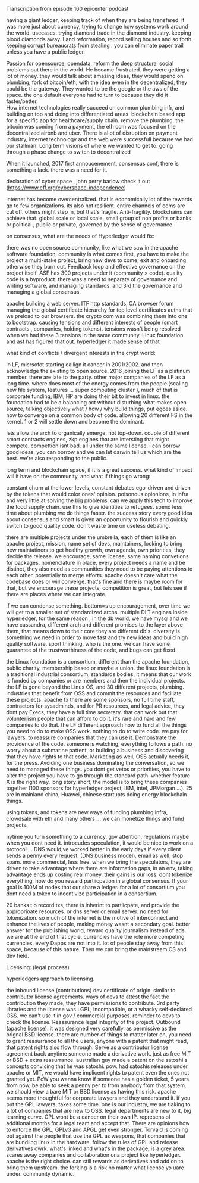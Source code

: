 
Transcription from episode 160 epicenter podcast


having a giant ledger, keeping track of when they are being transfered.
it was more just about currency, trying to change how systems work around the world. usecases. trying diamond trade in the diamond industry. keeping blood diamonds away.
Land reformation, record selling houses and so forth. keeping corrupt bureaucrats from stealing . you can eliminate paper trail unless you have a public ledger.

Passion for opensource, opendata, reform the deep structural social problems out there in the world. 
He became frustrated. they were getting a lot of money. they would talk about amazing ideas, they would spend on plumbing, fork of bitcoin/eth, with the idea even in the decentralized, they could be the gateway. They wanted to be the google or the aws of the space. the one default everyone had to turn to because they did it faster/better.  
How internet technologies really succeed on common plumbing infr, and building on top and doing into differentiated areas. blockchain based app for a specific app for healthcare/supply chain. remove the plumbing. the bitcoin was coming from a payment, the eth com was focused on the decentralized airbnb and uber.
There is al ot of disruption on payment industry, internet technology and the web were successfull because we had our stallman. Long term visions of where we wanted to get to. going through a phase change to switch to decentralized

When it launched, 2017 first annoucenement, consensus conf, there is something a lack. there was a need for it.

declaration of cyber space , john perry barlow check it out  (https://www.eff.org/cyberspace-independence)

internet has become overcentralized. that is economically lot of the rewards go to few organizations. its also not resilient. entire channels of coms are cut off. others might step in, but that's fragile. Anti-fragility. blockchains can achieve that. global scale or local scale, small group of non profits or banks or political , public or private, governed by the sense of governance.

on consensus, what are the needs of Hyperledger would fix:

there was no open source community, like what we saw in the apache software foundation, community is what comes first, you have to make the project a multi-stake project, bring new devs to come, exit and onbarding otherwise they burn out. Feedback loop and effective governance on the project itself. ASF has 300 projects under it (community > code). quality code is a byproduct. there was a need to separate of governance and writing software, and managing standards. and 3rd the governance and managing a global consensus.

apache building a web server. ITF http standards, CA browser forum managing the global certificate hierarchy for top level certificates auths that we preload to our browsers. the crypto com was combining them into one to bootstrap. causing tensions and different interests of people (smart contracts , companies, holding tokens). tensions wasn't being resolved when we had these 3 tensions in the same community. LInux foundation and asf has figured that out. hyperledger it made sense of that


what kind of conflicts / divergent interests in the crypt world:

in LF, micrsofot starting callign it cancer in 2001/2002. and then acknowledge the existing to open source. 2016 joining the LF as a platinum member. there are late to the party. other major companies of the LF as a long time. where does most of the energy comes from the people (scaling new file system, features ... super computing cluster ), much of that is corporate funding, IBM, HP are doing their bit to invest in linux. the foundation had to be a balancing act without disturbing what makes open source, talking objectively what / how / why build things, put egoes aside. how to converge on a common body of code. allowing 20 different FS in the kernel. 1 or 2 will settle down and become the dominant.

lets allow the arch to organically emerge. not top-down. couple of different smart contracts engines, zkp engines that are intersting that might compete. compettion isnt bad. all under the same license. i can borrow good ideas, you can borrow and we can let darwin tell us which are the best. we're also responding to the public.


long term and blockchain space, if it is a great success. what kind of impact will it have on the community, and what if things go wrong:   

constant churn at the lower levels, constant debates ego-driven and driven by the tokens that would color ones' opinion. poisonous opionions, in infra and very little at solving the big problems. can we apply this tech to improve the food supply chain. use this to give identities to refugees. spend less time about plumbing we do things faster. the success story every good idea about consensus and smart is given an opportunity to flourish and quickly switch to good quality code. don't waste time on useless debating. 


there are multiple projects under the umbrella, each of them is like an apache project, mission, name set of devs, maintainers, looking to bring new maintatiners to get healthy growth, own agenda, own priorities, they decide the release. we encourage, same license, same naming convetions for packages. nomenclature in place, every project needs a name and be distinct, they also need as communities they need to be paying attentions to each other, potentially to merge efforts. apache doesn't care what the codebase does or will converge. that's fine and there is maybe room for that, but we encourage these projects, competition is great, but lets see if there are places where we can integrate.

if we can condense something. bottom=s up encouragement, over time we will get to a smaller set of standardized archs. multiple DLT engines inside hyperledger, for the same reason , in the db world, we have mysql and we have cassandra, different arch and different promises to the layer above them, that means down to their core they are different db's. diversity is something we need in order to move fast and try new ideas and build high quality software. sport thinking, who is the one. we can have some guarantee of the trustworthiness of the code, and bugs can get fixed.  

the Linux foundation is a consortium, different than the apache foundation, public charity, membership based or maybe a union. the linux foundation is a traditional industrial consortium, standards bodies, it means that our work is funded by companies or are members and then the individual projects. the LF is gone beyond the Linux OS, and 30 different projects, plumbing. industries that benefit from OSS and commit the resources and faciliate these projects. apache fx there are some sponsors, no full time staff, contractors for sysadminds, and for PR resources, and legal advice, they dont pay Execs, they have a full time secretary. that can work but that volunteriism people that can afford to do it. it's rare and hard and few companies to do that. the LF different approach how to fund all the things you need to do to make OSS work. nothing to do to write code. we pay for lawyers. to reassure companies that they can use it. Demonstrate the providence of the code. someone is watching, everything follows a path. no worry about a submarine pattent, or building a business and discovering that they have rights to that code. Marketing as well, OSS actually needs it, for the press. Avoiding one business dominating the conversation, so we need to managed these things. you dont get vetos or priorities, you have to alter the project you have to go through the standard path. whether feature X is the right way. long story short, the model is to bring these companies together (100 sponsors for hyperledger project, IBM, intel, JPMorgan ...). 25 are in mainland china, Huawei, chinese startupts doing energy blockchain things.



using tokens, and tokens are new ways of funding plumbing infra, crowdsale with eth and many others ... we can monetize things and fund projects. 

nytime you turn something to a currency. gov attention, regulations maybe when you dont need it. introcudes speculation, it would be nice to work on a protocol ... DNS would;ve worked better in the early days if every client sends a penny every request. (DNS business model). email as well, stop spam. more commercial, less free. when we bring the speculators, they are driven to take advantage where there are information gaps, in an env, taking advantage ends up costing real money. their gains is our loss. dont tokenize everything, how do you reward partiicpation in a global consensus. If your goal is 100M of nodes that our share a ledger. for a lot of consortium you dont need a token to incentivize participation in a consortium.

20 banks t o record txs, there is inherint to partiicpate, and provide the approprioate resources. or dns server or email server. no need for tokenization. so much of the internet is the motive of interconnect and enhance the lives of people, making money wasnt a secondary goal. better answer for the publishing world, reward quality journalism instead of ads. we are at the end of that cycle. currencies have the role more competing currencies. every Dapps are not into it. lot of people stay away from this space, because of this nature. Then we can bring the mainstream CS and dev field.    


Licensing: (legal process)

hyperledgers approach to licensing.

the inbound license (contributions) dev certificate of origin. similar to contributor license agreements. ways of devs to attest the fact the contribution they made, they have permissions to contribute. 3rd party libraries and the license was LGPL, incompatible, or a whacky self-declared OSS. we can't use it in gov / commercial purposes. reminder to devs to check the license. Reassurance legal integrity of the project.
Outbound (apache license). it was designed very carefully. as permissive as the orignal BSD license. there are number of things to matter later on, you need to grant reasurrance to all the users, anyone with a patent that might read, that patent rights also flow through. Serve as a contributor license agreement back anytime someone made a derivative work. just as free MIT or BSD + extra reasurrance. australian guy made a patent on the satoshi's concepts convicing that he was satoshi. pow. had satoshis releases under apache or MIT, we would have implicent rights to patent even the ones not granted yet. PoW you wanna know if someone has a golden ticket, 5 years from now, be able to seek a penny per tx from anybody from that system. we should view a bare MIT or BSD license as having this risk. apache seems more thoughtful for corporate lawyers and they understand it. 
if you put the GPL lawyers, takes some time. one is our industry, we are tlaking to a lot of companies that are new to OSS. legal departments are new to it, big learning curve. GPL wont be a cancer on their own IP. represens of additional months for a legal team and accept that.
There are opinions how to enforce the GPL, GPLv3 and APGL get even stronger. Torvald is coming out against the people that use the GPL as weapons, that companies that are bundling linux in the hardware. follow the rules of GPL and release derivatives owrk. what's linked and what's in the package, is a grey area. scares away companies and collaboration ona project like hyperledger. apache is the right choice. can still rewards as derivatives and add on to bring them upstream. the forking is a risk no matter what license yo uare under. community dynamic.













